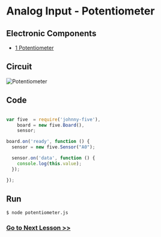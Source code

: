 # Analog Input - Potentiometer

## Electronic Components

- [1 Potentiometer](https://en.wikipedia.org/wiki/Potentiometer)

## Circuit

![Potentiometer](http://i.imgur.com/nMHAYy1.png)

## Code

``` js

var five  = require('johnny-five'),
    board = new five.Board(),
    sensor;

board.on('ready', function () {
  sensor = new five.Sensor("A0");

  sensor.on('data', function () {
    console.log(this.value);
  });

});

```

## Run

```
$ node potentiometer.js
```

### [Go to Next Lesson >>](../temperature/)
